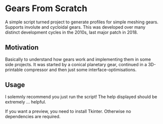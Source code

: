 # Gears From Scratch
A simple script turned project to generate profiles for simple meshing gears. Supports involute and cycloidal gears. This was developed over many distinct development cycles in the 2010s, last major patch in 2018.

## Motivation
Basically to understand how gears work and implementing them in some side projects. It was started by a conical planetary gear, continued in a 3D-printable compressor and then just some interface-optimisations.

## Usage
I solemnly recommend you just run the script! The help displayed should be extremely ... helpful.

If you want a preview, you need to install Tkinter. Otherwise no dependencies are required.